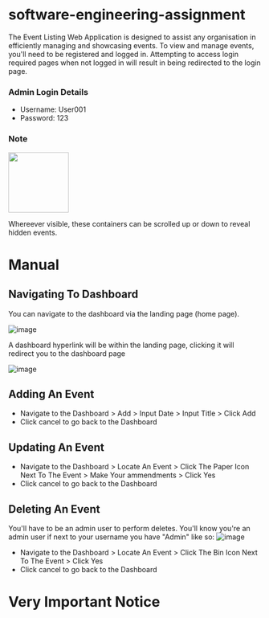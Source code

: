 # software-engineering-assignment

The Event Listing Web Application is designed to assist any organisation in efficiently managing and showcasing events.
To view and manage events, you'll need to be registered and logged in. Attempting to access login required pages when not logged in will result in being redirected to the login page.

### Admin Login Details

- Username: User001
- Password: 123

### Note

<img src="https://github.com/isondetech/software-engineering-assignment/assets/111745965/8b59a530-da61-49cf-b1d9-0fd266fe8fae" width="120">

Whereever visible, these containers can be scrolled up or down to reveal hidden events.

# Manual

## Navigating To Dashboard

You can navigate to the dashboard via the landing page (home page).

![image](https://github.com/isondetech/software-engineering-assignment/assets/111745965/e34bf7c4-b9a9-43f9-b3bb-f4429ca14b7c)

A dashboard hyperlink will be within the landing page, clicking it will redirect you to the dashboard page

![image](https://github.com/isondetech/software-engineering-assignment/assets/111745965/5d803141-1147-43a8-9075-5ebc5acd8f57)

## Adding An Event

- Navigate to the Dashboard > Add > Input Date > Input Title > Click Add
- Click cancel to go back to the Dashboard

## Updating An Event

- Navigate to the Dashboard > Locate An Event > Click The Paper Icon Next To The Event > Make Your ammendments > Click Yes
- Click cancel to go back to the Dashboard

## Deleting An Event

You'll have to be an admin user to perform deletes. You'll know you're an admin user if next to your username you have "Admin" like so:
![image](https://github.com/isondetech/software-engineering-assignment/assets/111745965/aeed12ef-6f50-4645-ab17-dc5604a82c69)

- Navigate to the Dashboard > Locate An Event > Click The Bin Icon Next To The Event > Click Yes
- Click cancel to go back to the Dashboard

# Very Important Notice





